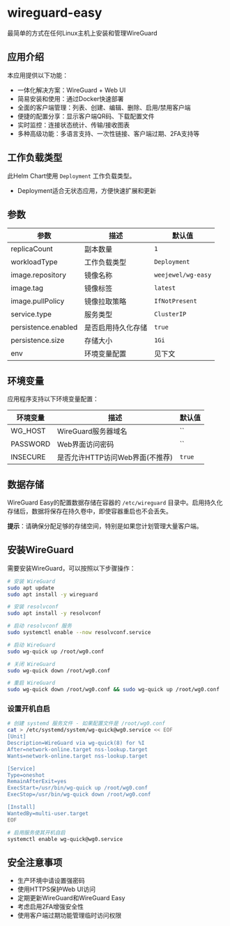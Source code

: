 # wireguard-easy

最简单的方式在任何Linux主机上安装和管理WireGuard

## 应用介绍

本应用提供以下功能：
- 一体化解决方案：WireGuard + Web UI
- 简易安装和使用：通过Docker快速部署
- 全面的客户端管理：列表、创建、编辑、删除、启用/禁用客户端
- 便捷的配置分享：显示客户端QR码、下载配置文件
- 实时监控：连接状态统计、传输/接收图表
- 多种高级功能：多语言支持、一次性链接、客户端过期、2FA支持等

## 工作负载类型

此Helm Chart使用 `Deployment` 工作负载类型。

- Deployment适合无状态应用，方便快速扩展和更新

## 参数

| 参数 | 描述 | 默认值 |
|------|------|--------|
| replicaCount | 副本数量 | `1` |
| workloadType | 工作负载类型 | `Deployment` |
| image.repository | 镜像名称 | `weejewel/wg-easy` |
| image.tag | 镜像标签 | `latest` |
| image.pullPolicy | 镜像拉取策略 | `IfNotPresent` |
| service.type | 服务类型 | `ClusterIP` |
| persistence.enabled | 是否启用持久化存储 | `true` |
| persistence.size | 存储大小 | `1Gi` |
| env | 环境变量配置 | 见下文 |

## 环境变量

应用程序支持以下环境变量配置：

| 环境变量 | 描述 | 默认值 |
|---------|------|--------|
| WG_HOST | WireGuard服务器域名 | `` |
| PASSWORD | Web界面访问密码 | `` |
| INSECURE | 是否允许HTTP访问Web界面(不推荐) | `true` |

## 数据存储

WireGuard Easy的配置数据存储在容器的 `/etc/wireguard` 目录中。启用持久化存储后，数据将保存在持久卷中，即使容器重启也不会丢失。

**提示**：请确保分配足够的存储空间，特别是如果您计划管理大量客户端。
## 安装WireGuard

需要安装WireGuard，可以按照以下步骤操作：

```bash
# 安装 WireGuard
sudo apt update
sudo apt install -y wireguard

# 安装 resolvconf
sudo apt install -y resolvconf

# 启动 resolvconf 服务
sudo systemctl enable --now resolvconf.service

# 启动 WireGuard
sudo wg-quick up /root/wg0.conf

# 关闭 WireGuard
sudo wg-quick down /root/wg0.conf

# 重启 WireGuard
sudo wg-quick down /root/wg0.conf && sudo wg-quick up /root/wg0.conf
```

### 设置开机自启

```bash
# 创建 systemd 服务文件 - 如果配置文件是 /root/wg0.conf
cat > /etc/systemd/system/wg-quick@wg0.service << EOF
[Unit]
Description=WireGuard via wg-quick(8) for %I
After=network-online.target nss-lookup.target
Wants=network-online.target nss-lookup.target

[Service]
Type=oneshot
RemainAfterExit=yes
ExecStart=/usr/bin/wg-quick up /root/wg0.conf
ExecStop=/usr/bin/wg-quick down /root/wg0.conf

[Install]
WantedBy=multi-user.target
EOF

# 启用服务使其开机自启
systemctl enable wg-quick@wg0.service
```

## 安全注意事项

- 生产环境中请设置强密码
- 使用HTTPS保护Web UI访问
- 定期更新WireGuard和WireGuard Easy
- 考虑启用2FA增强安全性
- 使用客户端过期功能管理临时访问权限